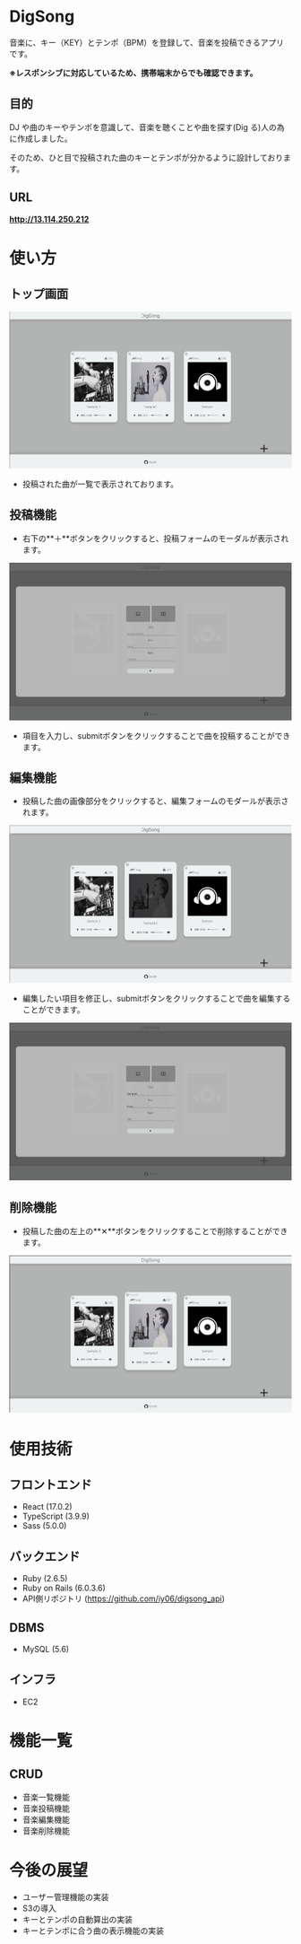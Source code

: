 # DigSong

音楽に、キー（KEY）とテンポ（BPM）を登録して、音楽を投稿できるアプリです。

**※レスポンシブに対応しているため、携帯端末からでも確認できます。**

## 目的

DJ や曲のキーやテンポを意識して、音楽を聴くことや曲を探す(Dig る)人の為に作成しました。

そのため、ひと目で投稿された曲のキーとテンポが分かるように設計しております。

## URL

**http://13.114.250.212**

# 使い方

## トップ画面

![トップ画面](/public/top_page.png)
- 投稿された曲が一覧で表示されております。

## 投稿機能

- 右下の**＋**ボタンをクリックすると、投稿フォームのモーダルが表示されます。

![投稿フォーム画面](/public/post_form.png)

- 項目を入力し、submitボタンをクリックすることで曲を投稿することができます。

## 編集機能

- 投稿した曲の画像部分をクリックすると、編集フォームのモダールが表示されます。

![曲編集ボタン](/public/song_edit.png)

- 編集したい項目を修正し、submitボタンをクリックすることで曲を編集することができます。

![編集フォーム画面](/public/edit_form.png)

## 削除機能

- 投稿した曲の左上の**✕**ボタンをクリックすることで削除することができます。

![削除ボタン](/public/song_delete.png)

# 使用技術

## フロントエンド

- React (17.0.2)
- TypeScript (3.9.9)
- Sass (5.0.0)

## バックエンド

- Ruby (2.6.5)
- Ruby on Rails (6.0.3.6)
- API側リポジトリ (https://github.com/iy06/digsong_api)

## DBMS

- MySQL (5.6)

## インフラ

- EC2

# 機能一覧
## CRUD

- 音楽一覧機能
- 音楽投稿機能
- 音楽編集機能
- 音楽削除機能

# 今後の展望

- ユーザー管理機能の実装
- S3の導入
- キーとテンポの自動算出の実装
- キーとテンポに合う曲の表示機能の実装
